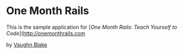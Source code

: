 # One Month Rails

This is the sample application for
[*One Month Rails:  Teach Yourself to Code*](http://onemonthrails.com

by [Vaughn Blake](http://artofvc.tumblr.com)
